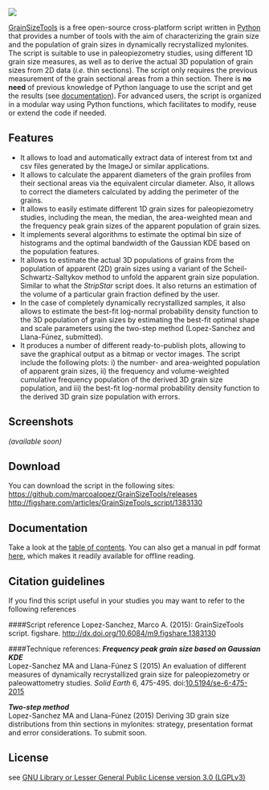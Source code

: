 ![](https://github.com/marcoalopez/GrainSizeTools/blob/05837e74bb371c34c5257e869bfd363c069b9c4d/FIGURES/header_fig.png?raw=true)

[GrainSizeTools](https://sourceforge.net/projects/grainsizetools/) is a free open-source cross-platform script written in [Python][1] that provides a number of tools with the aim of characterizing the grain size and the population of grain sizes in dynamically recrystallized mylonites. The script is suitable to use in paleopiezometry studies, using different 1D grain size measures, as well as to derive the actual 3D population of grain sizes from 2D data (*i.e.* thin sections). The script only requires the previous measurement of the grain sectional areas from a thin section. There is **no need** of previous knowledge of Python language to use the script and get the results (see [documentation][2]). For advanced users, the script is organized in a modular way using Python functions, which facilitates to modify, reuse or extend the code if needed.

Features
-------------

- It allows to load and automatically extract data of interest from txt and csv files generated by the ImageJ or similar applications.
- It allows to calculate the apparent diameters of the grain profiles from their sectional areas via the equivalent circular diameter. Also, it allows to correct the diameters calculated by adding the perimeter of the grains.
- It allows to easily estimate different 1D grain sizes for paleopiezometry studies, including the mean, the median, the area-weighted mean and the frequency peak grain sizes of the apparent population of grain sizes.
- It implements several algorithms to estimate the optimal bin size of histograms and the optimal bandwidth of the Gaussian KDE based on the population features.
- It allows to estimate the actual 3D populations of grains from the population of apparent (2D) grain sizes using a variant of the Scheil-Schwartz-Saltykov method to unfold the apparent grain size population. Similar to what the *StripStar* script does. It also returns an estimation of the volume of a particular grain fraction defined by the user.
- In the case of completely dynamically recrystallized samples, it also allows to estimate the best-fit log-normal probability density function to the 3D population of grain sizes by estimating the best-fit optimal shape and scale parameters using the two-step method (Lopez-Sanchez and Llana-Fúnez, submitted).
- It produces a number of different ready-to-publish plots, allowing to save the graphical output as a bitmap or vector images. The script include the following plots: i) the number- and area-weighted population of apparent grain sizes, ii) the frequency and volume-weighted cumulative frequency population of the derived 3D grain size population, and iii) the best-fit log-normal probability density function to the derived 3D grain size population with errors.

Screenshots
-------------
*(available soon)*

Download
-------------

You can download the script in the following sites:  
https://github.com/marcoalopez/GrainSizeTools/releases 
http://figshare.com/articles/GrainSizeTools_script/1383130

Documentation
-------------
Take a look at the [table of contents](https://github.com/marcoalopez/GrainSizeTools/blob/master/DOCS/tableOfContents.md). You can also get a manual in pdf format [here](http://figshare.com/articles/GrainSizeTools_script_manual/1371025), which makes it readily available for offline reading.


Citation guidelines
-------------
If you find this script useful in your studies you may want to refer to the following references

####Script reference
Lopez-Sanchez, Marco A. (2015): GrainSizeTools script. figshare. http://dx.doi.org/10.6084/m9.figshare.1383130

####Technique references:
***Frequency peak grain size based on Gaussian KDE***  
Lopez-Sanchez MA and Llana-Fúnez S (2015) An evaluation of different measures of dynamically recrystallized grain size for paleopiezometry or paleowattometry studies. *Solid Earth* 6, 475-495. doi:[10.5194/se-6-475-2015](http://dx.doi.org/10.5194/se-6-475-2015)

***Two-step method***  
Lopez-Sanchez MA and Llana-Fúnez (2015) Deriving 3D grain size distributions from thin sections in mylonites: strategy, presentation format and error considerations. To submit soon.

License
-------------
see [GNU Library or Lesser General Public License version 3.0 (LGPLv3)](https://github.com/marcoalopez/GrainSizeTools/blob/master/license.txt)



 [1]: https://www.python.org/
 [2]: https://github.com/marcoalopez/GrainSizeTools/blob/master/DOCS/tableOfContents.md
